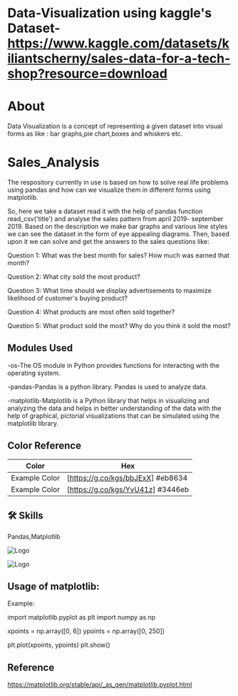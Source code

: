 # Data-Visualization using kaggle's Dataset-https://www.kaggle.com/datasets/kiliantscherny/sales-data-for-a-tech-shop?resource=download

# About
Data Visualization is a concept of representing a given dataset into visual forms as like  : bar graphs,pie chart,boxes and whiskers etc.

# Sales_Analysis

The respository currently in use is based on how to solve real life problems using pandas and how can we visualize them in different forms using matplotlib.

So, here we take a dataset read it with the help of pandas function read_csv('title') and analyse the sales pattern from april 2019- september 2019.
Based on the description we make bar graphs and various line styles we can see the dataset in the form of eye appealing diagrams.
Then, based upon it we can solve and get the answers to the sales questions like:

Question 1: What was the best month for sales? How much was earned that month?

Question 2: What city sold the most product?

Question 3: What time should we display advertisements to maximize likelihood of customer's buying product?

Question 4: What products are most often sold together?

Question 5: What product sold the most? Why do you think it sold the most?


## Modules Used
-os-The OS module in Python provides functions for interacting with the operating system.

-pandas-Pandas is a python library. Pandas is used to analyze data.

-matplotlib-Matplotlib is a Python library that helps in visualizing and analyzing the data and helps in better understanding of the data with the help of graphical, pictorial visualizations that can be simulated using the matplotlib library.
## Color Reference


| Color             | Hex                                                                |
| ----------------- | ------------------------------------------------------------------ |
| Example Color | [https://g.co/kgs/bbJExX] #eb8634 |
| Example Color | [https://g.co/kgs/YyU41z] #3446eb |



## 🛠 Skills

Pandas,Matplotlib


![Logo](https://upload.wikimedia.org/wikipedia/commons/e/ed/Pandas_logo.svg)



![Logo](https://upload.wikimedia.org/wikipedia/en/5/56/Matplotlib_logo.svg)



## Usage of matplotlib:

Example:

import matplotlib.pyplot as plt
import numpy as np

xpoints = np.array([0, 6])
ypoints = np.array([0, 250])

plt.plot(xpoints, ypoints)
plt.show()

## Reference 

https://matplotlib.org/stable/api/_as_gen/matplotlib.pyplot.html
